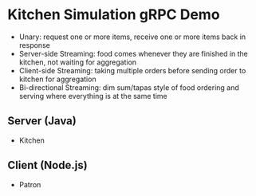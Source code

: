 # Kitchen Simulation gRPC Demo

- Unary: request one or more items, receive one or more items back in response
- Server-side Streaming: food comes whenever they are finished in the kitchen, not waiting for aggregation 
- Client-side Streaming: taking multiple orders before sending order to kitchen for aggregation 
- Bi-directional Streaming: dim sum/tapas style of food ordering and serving where everything is at the same time 

## Server (Java)
- Kitchen

## Client (Node.js)
- Patron 

